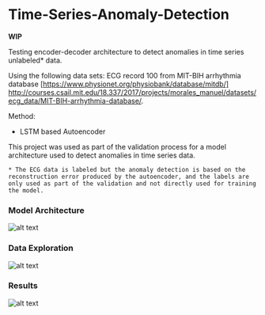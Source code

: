 # Time-Series-Anomaly-Detection

**WIP**

Testing encoder-decoder architecture to detect anomalies in time series unlabeled* data.

Using the following data sets: ECG record 100 from MIT-BIH arrhythmia database [https://www.physionet.org/physiobank/database/mitdb/] http://courses.csail.mit.edu/18.337/2017/projects/morales_manuel/datasets/ecg_data/MIT-BIH-arrhythmia-database/.

Method:
  - LSTM based Autoencoder
  
This project was used as part of the validation process for a model architecture used to detect anomalies in time series data.

```* The ECG data is labeled but the anomaly detection is based on the reconstruction error produced by the autoencoder, and the labels are only used as part of the validation and not directly used for training the model.```

### Model Architecture
![alt text](https://github.com/Mysjkin/Time-Series-Anomaly-Detection/blob/master/output/figures/lstm-model-1.png)

### Data Exploration
![alt text](https://github.com/Mysjkin/Time-Series-Anomaly-Detection/blob/master/output/figures/data_and_anomalies.png)

### Results
![alt text](https://github.com/Mysjkin/Time-Series-Anomaly-Detection/blob/master/output/figures/actual_predicted.png)

